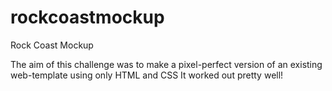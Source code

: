 # rockcoastmockup
Rock Coast Mockup

The aim of this challenge was to make a pixel-perfect version of an existing web-template using only HTML and CSS
It worked out pretty well! 
